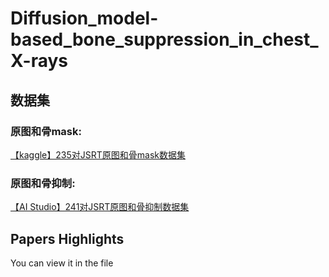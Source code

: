 # Diffusion_model-based_bone_suppression_in_chest_X-rays
## 数据集
### 原图和骨mask:
[【kaggle】235对JSRT原图和骨mask数据集](https://www.kaggle.com/datasets/yoctoman/jsrt-original-and-bone-masks?resource=download)
### 原图和骨抑制:
[【AI Studio】241对JSRT原图和骨抑制数据集](https://aistudio.baidu.com/aistudio/datasetdetail/234557)

## Papers Highlights
You can view it in the file
